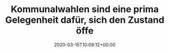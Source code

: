---
retweeted: false
source: <a href="http://www.samruston.co.uk" rel="nofollow">Flamingo for Android</a>
entities:
  hashtags: []
  symbols: []
  user_mentions: []
  urls: []
display_text_range:
- '0'
- '191'
favorite_count: '2'
id_str: '1239131525993705472'
truncated: false
retweet_count: '0'
id: '1239131525993705472'
created_at: Sun Mar 15 10:09:12 +0000 2020
favorited: false
full_text: Kommunalwahlen sind eine prima Gelegenheit dafür, sich den Zustand öffentlicher
  Infrastruktur wie Schulen oder Bürgerhäuser anzuschauen und dann auf dem Wahlzettel
  direktes Feedback zu geben.
lang: de
tags:
- pesos/twitter
date: '2020-03-15T10:09:12+00:00'
src: https://twitter.com/bascht/status/1239131525993705472
original_url: https://twitter.com/bascht/status/1239131525993705472
type: twitter_tweet
text: Kommunalwahlen sind eine prima Gelegenheit dafür, sich den Zustand öffentlicher
  Infrastruktur wie Schulen oder Bürgerhäuser anzuschauen und dann auf dem Wahlzettel
  direktes Feedback zu geben.
title: Kommunalwahlen sind eine prima Gelegenheit dafür, sich den Zustand öffe

---
